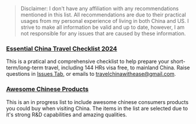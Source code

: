 > Disclaimer:
I don't have any affiliation with any recommendations mentioned in this list. All recommendations are due to their practical usages from my personal experience of living in both China and US. 
I strive to make all information be valid and up to date, however, I am not responsible for any issues that are caused by these information.

### [Essential China Travel Checklist 2024](https://witheases-organization.gitbook.io/mainland-china-travel-guide)
This is a pratical and comprehensive checklist to help prepare your short-term/long-term travel, including 144 HRs visa free, to mainland China. Raise questions in [Issues Tab](https://github.com/HaoyuanY/Awesome-China-Travel/issues), or emails to travelchinawithease@gmail.com.

### [Awesome Chinese Products](https://witheases-organization.gitbook.io/mainland-china-travel-guide/awesome-chinese-products)
This is an in progress list to include awesome chinese consumers products you could buy when visiting China. The items in the list are selected due to it's strong R&D capabilities and amazing qualities. 



